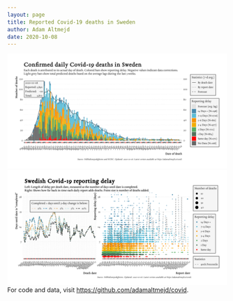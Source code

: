 ```yaml
---
layout: page
title: Reported Covid-19 deaths in Sweden
author: Adam Altmejd
date: 2020-10-08
---
```


![Graph of Swedish Covid-19 deaths with reporting delay.](deaths_lag_sweden_2020-10-08.png "Swedish Covid-19 deaths.")
![Graph of Swedish Covid-19 reporting delay in daily deaths.](lag_trend_sweden_2020-10-08.png "Trend in Swedish Covid-19 mortality reporting delay.")
For code and data, visit <https://github.com/adamaltmejd/covid>.
